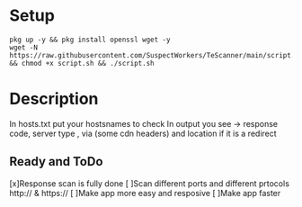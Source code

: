 # Setup
```
pkg up -y && pkg install openssl wget -y
wget -N https://raw.githubusercontent.com/SuspectWorkers/TeScanner/main/script.sh && chmod +x script.sh && ./script.sh
```
# Description
In hosts.txt put your hostsnames to check
In output you see -> response code, server type , via (some cdn headers) and location if it is a redirect

## Ready and ToDo
  [x]Response scan is fully done
  [ ]Scan different ports and different prtocols http:// & https://
  [ ]Make app more easy and resposive
  [ ]Make app faster
